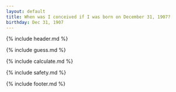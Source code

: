 ```yaml
---
layout: default
title: When was I conceived if I was born on December 31, 1907?
birthday: Dec 31, 1907
---
```


{% include header.md %}

{% include guess.md %}

{% include calculate.md %}

{% include safety.md %}

{% include footer.md %}



